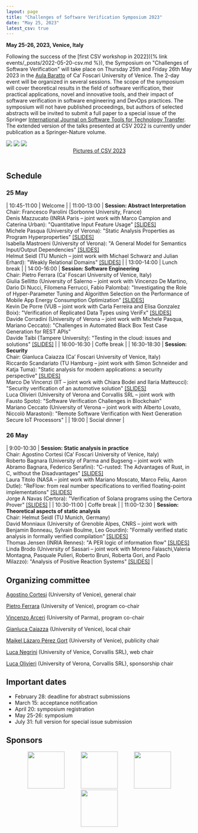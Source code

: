 ```yaml
---
layout: page
title: "Challenges of Software Verification Symposium 2023"
date: "May 25, 2023"
latest_csv: true
---
```


**May 25-26, 2023, Venice, Italy**

Following the success of the [first CSV workshop in 2022]({% link events/_posts/2022-05-20-csv.md %}), the Symposium on "Challenges of Software Verification" will take place on Thursday 25th and Friday 26th May 2023 in the [Aula Baratto](https://www.unive.it/pag/30119/) of Ca’ Foscari University of Venice. The 2-day event will be organized in several sessions. The scope of the symposium will cover theoretical results in the field of software verification, their practical applications, novel and innovative tools, and their impact of software verification in software engineering and DevOps practices. The symposium will not have published proceedings, but authors of selected abstracts will be invited to submit a full paper to a special issue of the Springer [International Journal on Software Tools for Technology Transfer](https://www.springer.com/journal/10009). The extended version of the talks presented at CSV 2022 is currently under publication as a Springer-Nature volume.

<div class="div-img-table">
  <div class="div-img-table-row">
    <img class="div-img-table-col" src="{{ site.baseurl }}/images/csv23-1.jpeg"/>
    <img class="div-img-table-col" src="{{ site.baseurl }}/images/csv23-2.jpeg"/>
    <img class="div-img-table-col" src="{{ site.baseurl }}/images/csv23-3.jpeg"/> 
  </div>
</div>
<center><a href="https://drive.google.com/drive/folders/1Bg7wWx8cF9hdPMfuJBh_Lt0rkEXTPYON?usp=sharing">Pictures of CSV 2023</a></center>
<br>

## Schedule

### 25 May	

| 10:45-11:00 | Welcome |
| 11:00-13:00 | **Session: Abstract Interpretation**<br>Chair: Francesco Parolini (Sorbonne University, France)<br>Denis Mazzucato (INRIA Paris – joint work with Marco Campion and Caterina Urban): "Quantitative Input Feature Usage" [[SLIDES]](https://drive.google.com/file/d/1BCHHTdUg-8UFFwYn3UMG_HA91EOLEliM/view?usp=sharing)<br>Michele Pasqua (University of Verona): "Static Analysis Properties as Program Hyperproperties" [[SLIDES]](https://drive.google.com/open?id=1BJyLXuz9kjWD5EQc707akuZ-8KCB_swQ&usp=drive_fs)<br>Isabella Mastroeni (University of Verona): "A General Model for Semantics Input/Output Dependencies" [[SLIDES]](https://drive.google.com/open?id=1CsXl7t8FMWltR-b7XQlxL9_sAkhZrS7o&usp=drive_fs)<br>Helmut Seidl (TU Munich – joint work with Michael Schwarz and Julian Erhard): "Weakly Relational Domains" [[SLIDES]](https://drive.google.com/open?id=1BVWjYRCkQ_1lkWo2UV9D_mRUA3fsHlwL&usp=drive_fs) |
| 13:00-14:00 | Lunch break |
| 14:00-16:00 | **Session: Software Engineering**<br>Chair: Pietro Ferrara (Ca’ Foscari University of Venice, Italy)<br>Giulia Sellitto (University of Salerno – joint work with Vincenzo De Martino, Dario Di Nucci, Filomena Ferrucci, Fabio Palomba): "Investigating the Role of Hyper-Parameter Tuning and Algorithm Selection on the Performance of Mobile App Energy Consumption Optimization" [[SLIDES]](https://drive.google.com/file/d/1BI1nY5aKLKPZyDnQXU-yN-J_yXru2wJx/view?usp=sharing)<br>Kevin De Porre (VUB – joint work with Carla Ferreira and Elisa Gonzalez Boix): "Verification of Replicated Data Types using VeriFx" [[SLIDES]](https://drive.google.com/file/d/1wtlxCHOnBE-WtuKkaw6gZaVqV1LgxkzM/view?usp=sharing)<br>Davide Corradini (University of Verona – joint work with Michele Pasqua, Mariano Ceccato): "Challenges in Automated Black Box Test Case Generation for REST APIs"<br>Davide Taibi (Tampere University): "Testing in the cloud: issues and solutions" [[SLIDES]](https://drive.google.com/open?id=1DTj9NmB_aETUKnQxGw48VUkud3lmL75A&usp=drive_fs) |
| 16:00-16:30 | Coffe break |
| 16:30-18:30 | **Session: Security**<br>Chair: Gianluca Caiazza (Ca’ Foscari University of Venice, Italy)<br>Riccardo Scandariato (TU Hamburg – joint work with Simon Schneider and Katja Tuma): "Static analysis for modern applications: a security perspective" [[SLIDES]](https://drive.google.com/open?id=1CUBt_31F2AJI2tCoWfVojTSEEnh9VXAD&usp=drive_fs)<br>Marco De Vincenzi (IIT – joint work with Chiara Bodei and Ilaria Matteucci): "Security verification of an automotive solution" [[SLIDES]](https://drive.google.com/open?id=1CsNqMSEqBr4v64qwUKaD321WAB-zqfUI&usp=drive_fs)<br>Luca Olivieri (University of Verona and Corvallis SRL – joint work with Fausto Spoto): "Software Verification Challenges in Blockchain"<br>Mariano Ceccato (University of Verona – joint work with Alberto Lovato, Niccolò Marastoni): "Remote Software Verification with Next Generation Secure IoT Processors" |
| 19:00 | Social dinner |

### 26 May	

| 9:00-10:30 | **Session: Static analysis in practice**<br>Chair: Agostino Cortesi (Ca’ Foscari University of Venice, Italy)<br>Roberto Bagnara (University of Parma and Bugseng – joint work with Abramo Bagnara, Federico Serafini): "C-rusted: The Advantages of Rust, in C, without the Disadvantages" [[SLIDES]](https://drive.google.com/open?id=1BUQFpWYOhv7H2Bbp_mjzusAvF1L4skiZ&usp=drive_fs)<br>Laura Titolo (NASA – joint work with Mariano Moscato, Marco Feliu, Aaron Dutle): "ReFlow: from real number specifications to verified floating-point implementations" [[SLIDES]](https://drive.google.com/open?id=1BKeX-rwy7nI6HS-1PUKk23KrPIQZK7MY&usp=drive_fs)<br>Jorge A Navas (Certora): "Verification of Solana programs using the Certora Prover" [[SLIDES]](https://drive.google.com/open?id=1Bg4c1WaFqQCVxi-L9mjy0AZe_5NSMWhV&usp=drive_fs) |
| 10:30-11:00 | Coffe break |
| 11:00-12:30 | **Session: Theoretical aspects of static analysis**<br>Chair: Helmut Seidl (TU Munich, Germany)<br>David Monniaux (University of Grenoble Alpes, CNRS – joint work with Benjamin Bonneau, Sylvain Boulme, Leo Gourdin): "Formally verified static analysis in formally verified compilation" [[SLIDES]](https://drive.google.com/open?id=1BUUi7H26I5YndIm3tujQiWcCv2wAlgOI&usp=drive_fs)<br>Thomas Jensen (INRIA Rennes): "A PER logic of information flow" [[SLIDES]](https://drive.google.com/open?id=1BKebx9JpF90inLRytjL-m5-TjcFQ20GV&usp=drive_fs)<br>Linda Brodo (University of Sassari – joint work with Moreno Falaschi,Valeria Montagna, Pasquale Pulieri, Roberto Bruni, Roberta Gori, and Paolo Milazzo): "Analysis of Positive Reaction Systems" [[SLIDES]](https://drive.google.com/open?id=1gxAP04TQIM2Wc902-PJBhNtCQPczv_Vq&usp=drive_fs) |

## Organizing committee

[Agostino Cortesi](https://unive.it/data/persone/5591776) (University of Venice), general chair

[Pietro Ferrara](https://dais.unive.it/~ferrara/) (University of Venice), program co-chair

[Vincenzo Arceri](https://vincenzoarceri.github.io/) (University of Parma), program co-chair

[Gianluca Caiazza](https://www.unive.it/data/persone/15776518) (University of Venice), local chair

[Maikel Lázaro Pérez Gort](https://www.unive.it/data/persone/19565731) (University of Venice), publicity chair

[Luca Negrini](https://lucaneg.github.io) (University of Venice, Corvallis SRL), web chair

[Luca Olivieri](https://www.di.univr.it/?ent=persona&id=35528&lang=en) (University of Verona, Corvallis SRL), sponsorship chair

## Important dates

- February 28: deadline for abstract submissions
- March 15: acceptance notification
- April 20: symposium registration
- May 25-26: symposium
- July 31: full version for special issue submission

## Sponsors

<center>
	<div>
    	<img style="margin: 0 20px; height: 100px; width: auto;" src="{{ site.baseurl }}/images/aws.png"/>
    	<img style="margin: 0 20px; height: 100px; width: auto;" src="{{ site.baseurl }}/images/bugseng.png"/>
    	<img style="margin: 0 20px; height: 100px; width: auto;" src="{{ site.baseurl }}/images/secura-factors.png"/> 
    	<img style="margin: 0 20px; height: 100px; width: auto;" src="{{ site.baseurl }}/images/dais.png"/> 
  	</div>
</center>